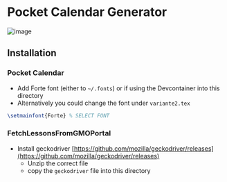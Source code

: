 # Pocket Calendar Generator

![image](https://github.com/user-attachments/assets/965c7066-05af-41e4-a703-c59450fcaae9)

## Installation

### Pocket Calendar

- Add Forte font (either to `~/.fonts`) or if using the Devcontainer into this directory
- Alternatively you could change the font under `variante2.tex`

```tex
\setmainfont{Forte} % SELECT FONT
```

### FetchLessonsFromGMOPortal

- Install geckodriver [https://github.com/mozilla/geckodriver/releases](https://github.com/mozilla/geckodriver/releases)
  - Unzip the correct file
  - copy the `geckodriver` file into this directory
